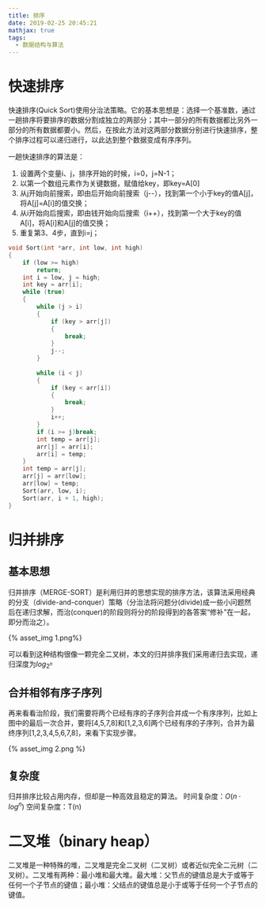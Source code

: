 ```yaml
---
title: 排序
date: 2019-02-25 20:45:21
mathjax: true
tags:
  - 数据结构与算法
---
```

# 快速排序
快速排序(Quick Sort)使用分治法策略。它的基本思想是：选择一个基准数，通过一趟排序将要排序的数据分割成独立的两部分；其中一部分的所有数据都比另外一部分的所有数据都要小。然后，在按此方法对这两部分数据分别进行快速排序，整个排序过程可以递归进行，以此达到整个数据变成有序序列。

一趟快速排序的算法是：
1. 设置两个变量i、j，排序开始的时候，i=0，j=N-1；
2. 以第一个数组元素作为关键数据，赋值给key，即key=A[0]
3. 从j开始向前搜索，即由后开始向前搜索（j--），找到第一个小于key的值A[j]，将A[j]=A[i]的值交换；
4. 从i开始向后搜索，即由钱开始向后搜索（i++），找到第一个大于key的值A[i]，将A[i]和A[j]的值交换；
5. 重复第3、4步，直到i=j；
```C++
void Sort(int *arr, int low, int high)
{
    if (low >= high)
        return;
    int i = low, j = high;
    int key = arr[i];
    while (true)
    {
        while (j > i)
        {
            if (key > arr[j])
            {
                break;
            }
            j--;
        }
        
        while (i < j)
        {
            if (key < arr[i])
            {
                break;
            }
            i++;
        }
        if (i >= j)break;
        int temp = arr[j];
        arr[j] = arr[i];
        arr[i] = temp;
    }
    int temp = arr[j];
    arr[j] = arr[low];
    arr[low] = temp;
    Sort(arr, low, i);
    Sort(arr, i + 1, high);
}
```
# 归并排序

## 基本思想

归并排序（MERGE-SORT）是利用归并的思想实现的排序方法，该算法采用经典的分支（divide-and-conquer）策略（分治法将问题分(divide)成一些小问题然后在递归求解，而治(conquer)的阶段则将分的阶段得到的各答案“修补”在一起，即分而治之）。

{% asset_img 1.png%}

可以看到这种结构很像一颗完全二叉树，本文的归并排序我们采用递归去实现，递归深度为$log_{2^n}$

## 合并相邻有序子序列

再来看看治阶段，我们需要将两个已经有序的子序列合并成一个有序序列，比如上图中的最后一次合并，要将[4,5,7,8]和[1,2,3,6]两个已经有序的子序列，合并为最终序列[1,2,3,4,5,6,7,8]，来看下实现步骤。

{% asset_img 2.png %}

## 复杂度

归并排序比较占用内存，但却是一种高效且稳定的算法。
时间复杂度：$O(n \cdot log^n)$
空间复杂度：T(n)

# 二叉堆（binary heap）

二叉堆是一种特殊的堆，二叉堆是完全二叉树（二叉树）或者近似完全二元树（二叉树）。二叉堆有两种：最小堆和最大堆。最大堆：父节点的键值总是大于或等于任何一个子节点的键值；最小堆：父结点的键值总是小于或等于任何一个子节点的键值。
